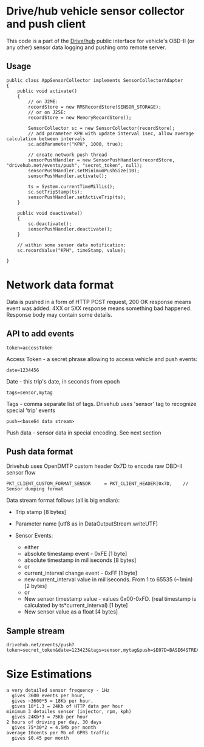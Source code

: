 
Drive/hub vehicle sensor collector and push client
==================================================

This code is a part of the [Drive/hub](http://drivehub.net) public interface for vehicle's OBD-II (or any other) sensor data logging and pushing onto remote server.

## Usage

    public class AppSensorCollector implements SensorCollectorAdapter
    {
        public void activate()
        {
            // on J2ME:
            recordStore = new RMSRecordStore(SENSOR_STORAGE);
            // or on J2SE:
            recordStore = new MemoryRecordStore();

            SensorCollector sc = new SensorCollector(recordStore);
            // add parameter KPH with update interval 1sec, allow average calculation between intervals
            sc.addParameter("KPH", 1000, true);

            // create network push thread
            sensorPushHandler = new SensorPushHandler(recordStore, "drivehub.net/events/push", "secret_token", null);
            sensorPushHandler.setMinimumPushSize(10);
            sensorPushHandler.activate();

            ts = System.currentTimeMillis();
            sc.setTripStamp(ts);
            sensorPushHandler.setActiveTrip(ts);
        }

        public void deactivate()
        {
            sc.deactivate();
            sensorPushHandler.deactivate();
        }

        // within some sensor data notification:
        sc.recordValue("KPH", timeStamp, value);

    }

Network data format
==============================

Data is pushed in a form of HTTP POST request, 200 OK response means event was added.
4XX or 5XX response means something bad happened. Response body may contain some details.

## API to add events

    token=accessToken
Access Token - a secret phrase allowing to access vehicle and push events:

    date=1234456
Date - this trip's date, in seconds from epoch

    tags=sensor,mytag
Tags - comma separate list of tags. Drivehub uses 'sensor' tag to recognize special 'trip' events

    push=<base64 data stream>
Push data - sensor data in special encoding. See next section

## Push data format

Drivehub uses OpenDMTP custom header 0x7D to encode raw OBD-II sensor flow

    PKT_CLIENT_CUSTOM_FORMAT_SENSOR     = PKT_CLIENT_HEADER|0x7D,    // Sensor dumping format

Data stream format follows (all is big endian):

- Trip stamp [8 bytes]

- Parameter name [utf8 as in DataOutputStream.writeUTF]

- Sensor Events:
  - either
  - absolute timestamp event - 0xFE [1 byte]
  - absolute timestamp in milliseconds [8 bytes]
  - or
  - current_interval change event - 0xFF  [1 byte]
  - new current_interval value in milliseconds. From 1 to 65535 (~1min) [2 bytes]
  - or
  - New sensor timestamp value - values 0x00-0xFD. (real timestamp is calculated by ts*current_interval) [1 byte]
  - New sensor value as a float [4 bytes]

## Sample stream
    
    drivehub.net/events/push?token=secret_token&date=123423&tags=sensor,mytag&push=$E07D=BASE64STREAM$E07D=BASE64STREAM$E07D=BASE64STREAM

Size Estimations
================

    a very detailed sensor frequency - 1Hz
      gives 3600 events per hour,
      gives ~3600*5 = 18Kb per hour,
      gives 18*1.3 = 24Kb of HTTP data per hour
    minimum 3 detailes sensor (injector, rpm, kph)
      gives 24Kb*3 = 75Kb per hour
    2 hours of driving per day, 30 days
      gives 75*30*2 = 4.5Mb per month
    average 10cents per Mb of GPRS traffic
      gives $0.45 per month

